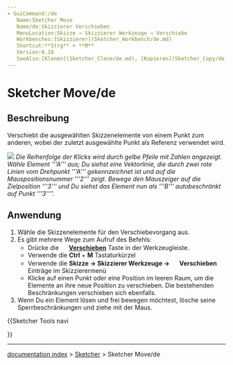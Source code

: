 ```yaml
---
- GuiCommand:/de
   Name:Sketcher Move
   Name/de:Skizzierer Verschieben
   MenuLocation:Skizze → Skizzierer Werkzeuge → Verschiebe
   Workbenches:[Skizzierer](Sketcher_Workbench/de.md)
   Shortcut:**Strg** + **M**
   Version:0.18
   SeeAlso:[Klonen](Sketcher_Clone/de.md), [Kopieren](Sketcher_Copy/de.md)
---
```


# Sketcher Move/de

## Beschreibung

Verschiebt die ausgewählten Skizzenelemente von einem Punkt zum anderen, wobei der zuletzt ausgewählte Punkt als Referenz verwendet wird.

![](images/sketcher_move.png‎ ) *Die Reihenfolge der Klicks wird durch gelbe Pfeile mit Zahlen angezeigt. Wähle Element '''A''' aus; Du siehst eine Vektorlinie, die durch zwei rote Linien vom Drehpunkt '''A''' gekennzeichnet ist und auf die Mauspositionsnummer '''2''' zeigt. Bewege den Mauszeiger auf die Zielposition '''3''' und Du siehst das Element nun als '''B''' autobeschränkt auf Punkt '''3''''.*

## Anwendung

1.  Wähle die Skizzenelemente für den Verschiebevorgang aus.
2.  Es gibt mehrere Wege zum Aufruf des Befehls:
    -   Drücke die **<img src=images/Sketcher_Move.svg style="width:16px"> [Verschieben](Sketcher_Move/de.md)** Taste in der Werkzeugleiste.
    -   Verwende die **Ctrl** + **M** Tastaturkürzel
    -   Verwende die **Skizze → Skizzierer Werkzeuge → <img src=images/Sketcher_Move.svg style="width:16px"> Verschieben** Einträge im Skizzierermenü
    -   Klicke auf einen Punkt oder eine Position im leeren Raum, um die Elemente an ihre neue Position zu verschieben. Die bestehenden Beschränkungen verschieben sich ebenfalls.
3.  Wenn Du ein Element lösen und frei bewegen möchtest, lösche seine Sperrbeschränkungen und ziehe mit der Maus.





{{Sketcher Tools navi

}}

---
[documentation index](../README.md) > [Sketcher](Sketcher_Workbench.md) > Sketcher Move/de
